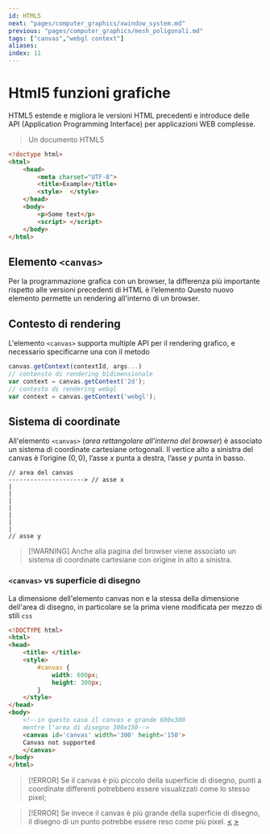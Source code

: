 ```yaml
---
id: HTML5
next: "pages/computer_graphics/xwindow_system.md"
previous: "pages/computer_graphics/mesh_poligonali.md"
tags: ["canvas","webgl context"]
aliases:
index: 11
---
```


# Html5 funzioni grafiche

HTML5 estende e migliora le versioni HTML precedenti e introduce delle API (Application Programming Interface) per applicazioni
WEB complesse.

>Un documento HTML5
```html
<!doctype html>
<html>
	<head>
		<meta charset="UTF-8">
		<title>Example</title>
		<style>  </style>
	</head>
	<body>
		<p>Some text</p>
		<script> </script>
	</body>
</html>
```

## Elemento `<canvas>`

Per la programmazione grafica con un browser, la differenza più importante rispetto alle versioni precedenti di HTML è l’elemento Questo nuovo elemento permette un rendering all'interno di un browser.

##  Contesto di rendering

L'elemento `<canvas>`  supporta multiple API per il rendering grafico, e necessario specificarne una con il metodo

```javascript
canvas.getContext(contextId, args...)
// contensto di rendering bidimensionale
var context = canvas.getContext('2d');
// contesto di rendering webgl
var context = canvas.getContext('webgl');
```

## Sistema di coordinate

All'elemento `<canvas>` (*area rettangolare all'interno del browser*) è associato un sistema di coordinate cartesiane ortogonali.
Il vertice alto a sinistra del canvas è l’origine $(0,0)$, l’asse $x$ punta a destra, l’asse $y$ punta in basso.

```text
// area del canvas
---------------------> // asse x
|
|
|
|
|
|
|
// asse y
```

>[!WARNING] Anche alla pagina del browser viene associato un sistema di coordinate cartesiane con origine in alto a sinistra.

### `<canvas>` vs superficie di disegno

La dimensione dell'elemento canvas non e la stessa della dimensione dell'area di disegno, in particolare se la prima viene modificata per mezzo di stili `css`

```html
<!DOCTYPE html>
<html>
<head>
	<title> </title>
	<style>
		#canvas {
			width: 600px;
			height: 300px;
		}
	</style>
</head>
<body>
	<!--in questo caso il canvas e grande 600x300
	mentre l'area di disegno 300x150-->
	<canvas id='canvas' width='300' height='150'>
	Canvas not supported
	</canvas>
</body>
</html>
```

>[!ERROR] Se il canvas è più piccolo della superficie di disegno, punti a coordinate differenti potrebbero essere visualizzati come lo stesso pixel;

>[!ERROR] Se invece il canvas è più grande della superficie di disegno, il disegno di un punto potrebbe essere reso come più pixel.
[<](pages/computer_graphics/mesh_poligonali.md) [>](pages/computer_graphics/xwindow_system.md)
